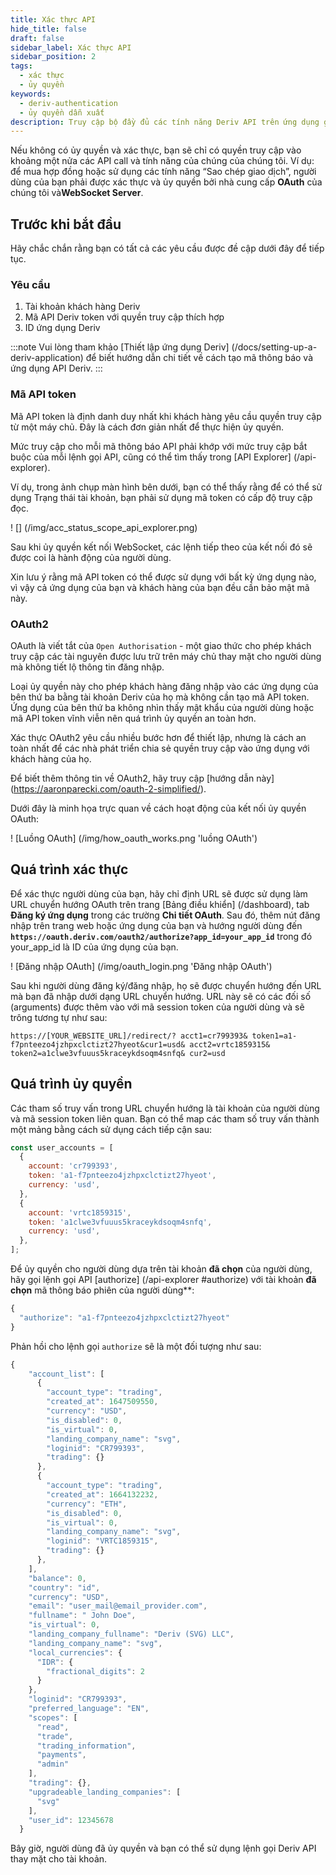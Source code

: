 ```yaml
---
title: Xác thực API
hide_title: false
draft: false
sidebar_label: Xác thực API
sidebar_position: 2
tags:
  - xác thực
  - ủy quyền
keywords:
  - deriv-authentication
  - ủy quyền dẫn xuất
description: Truy cập bộ đầy đủ các tính năng Deriv API trên ứng dụng giao dịch của bạn bằng cách xác thực người dùng bằng mã thông báo API. Tìm hiểu cách làm điều này với một ví dụ API.
---
```


Nếu không có ủy quyền và xác thực, bạn sẽ chỉ có quyền truy cập vào khoảng một nửa các API call và tính năng của chúng của chúng tôi. Ví dụ: để mua hợp đồng hoặc sử dụng các tính năng “Sao chép giao dịch”, người dùng của bạn phải được xác thực và ủy quyền bởi nhà cung cấp **OAuth** của chúng tôi và**WebSocket Server**.

## Trước khi bắt đầu

Hãy chắc chắn rằng bạn có tất cả các yêu cầu được đề cập dưới đây để tiếp tục.

### Yêu cầu

1. Tài khoản khách hàng Deriv
2. Mã API Deriv token với quyền truy cập thích hợp
3. ID ứng dụng Deriv

:::note
Vui lòng tham khảo [Thiết lập ứng dụng Deriv] (/docs/setting-up-a-deriv-application) để biết hướng dẫn chi tiết về cách tạo mã thông báo và ứng dụng API Deriv.
:::

### Mã API token

Mã API token là định danh duy nhất khi khách hàng yêu cầu quyền truy cập từ một máy chủ. Đây là cách đơn giản nhất để thực hiện ủy quyền.

Mức truy cập cho mỗi mã thông báo API phải khớp với mức truy cập bắt buộc của mỗi lệnh gọi API, cũng có thể tìm thấy trong [API Explorer] (/api-explorer).

Ví dụ, trong ảnh chụp màn hình bên dưới, bạn có thể thấy rằng để có thể sử dụng Trạng thái tài khoản, bạn phải sử dụng mã token có cấp độ truy cập đọc.

! [] (/img/acc_status_scope_api_explorer.png)

Sau khi ủy quyền kết nối WebSocket, các lệnh tiếp theo của kết nối đó sẽ được coi là hành động của người dùng.

Xin lưu ý rằng mã API token có thể được sử dụng với bất kỳ ứng dụng nào, vì vậy cả ứng dụng của bạn và khách hàng của bạn đều cần bảo mật mã này.

### OAuth2

OAuth là viết tắt của `Open Authorisation` - một giao thức cho phép khách truy cập các tài nguyên được lưu trữ trên máy chủ thay mặt cho người dùng mà không tiết lộ thông tin đăng nhập.

Loại ủy quyền này cho phép khách hàng đăng nhập vào các ứng dụng của bên thứ ba bằng tài khoản Deriv của họ mà không cần tạo mã API token. Ứng dụng của bên thứ ba không nhìn thấy mật khẩu của người dùng hoặc mã API token vĩnh viễn nên quá trình ủy quyền an toàn hơn.

Xác thực OAuth2 yêu cầu nhiều bước hơn để thiết lập, nhưng là cách an toàn nhất để các nhà phát triển chia sẻ quyền truy cập vào ứng dụng với khách hàng của họ.

Để biết thêm thông tin về OAuth2, hãy truy cập [hướng dẫn này] (https://aaronparecki.com/oauth-2-simplified/).

Dưới đây là minh họa trực quan về cách hoạt động của kết nối ủy quyền OAuth:

! [Luồng OAuth] (/img/how_oauth_works.png 'luồng OAuth')

## Quá trình xác thực

Để xác thực người dùng của bạn, hãy chỉ định URL sẽ được sử dụng làm URL chuyển hướng OAuth trên trang [Bảng điều khiển] (/dashboard), tab **Đăng ký ứng dụng** trong các trường **Chi tiết OAuth**. Sau đó, thêm nút đăng nhập trên trang web hoặc ứng dụng của bạn và hướng người dùng đến **`https://oauth.deriv.com/oauth2/authorize?app_id=your_app_id`** trong đó your_app_id là ID của ứng dụng của bạn.

! [Đăng nhập OAuth] (/img/oauth_login.png 'Đăng nhập OAuth')

Sau khi người dùng đăng ký/đăng nhập, họ sẽ được chuyển hướng đến URL mà bạn đã nhập dưới dạng URL chuyển hướng. URL này sẽ có các đối số (arguments) được thêm vào với mã session token của người dùng và sẽ trông tương tự như sau:

`https://[YOUR_WEBSITE_URL]/redirect/? acct1=cr799393& token1=a1-f7pnteezo4jzhpxclctizt27hyeot&cur1=usd& acct2=vrtc1859315& token2=a1clwe3vfuuus5kraceykdsoqm4snfq& cur2=usd`

## Quá trình ủy quyền

Các tham số truy vấn trong URL chuyển hướng là tài khoản của người dùng và mã session token liên quan. Bạn có thể map các tham số truy vấn thành một mảng bằng cách sử dụng cách tiếp cận sau:

```js showLineNumbers
const user_accounts = [
  {
    account: 'cr799393',
    token: 'a1-f7pnteezo4jzhpxclctizt27hyeot',
    currency: 'usd',
  },
  {
    account: 'vrtc1859315',
    token: 'a1clwe3vfuuus5kraceykdsoqm4snfq',
    currency: 'usd',
  },
];
```

Để ủy quyền cho người dùng dựa trên tài khoản **đã chọn** của người dùng, hãy gọi lệnh gọi API [authorize] (/api-explorer #authorize) với tài khoản **đã chọn** mã thông báo phiên của người dùng\*\*:

```js showLineNumbers
{
  "authorize": "a1-f7pnteezo4jzhpxclctizt27hyeot"
}
```

Phản hồi cho lệnh gọi `authorize` sẽ là một đối tượng như sau:

```js showLineNumbers
{
    "account_list": [
      {
        "account_type": "trading",
        "created_at": 1647509550,
        "currency": "USD",
        "is_disabled": 0,
        "is_virtual": 0,
        "landing_company_name": "svg",
        "loginid": "CR799393",
        "trading": {}
      },
      {
        "account_type": "trading",
        "created_at": 1664132232,
        "currency": "ETH",
        "is_disabled": 0,
        "is_virtual": 0,
        "landing_company_name": "svg",
        "loginid": "VRTC1859315",
        "trading": {}
      },
    ],
    "balance": 0,
    "country": "id",
    "currency": "USD",
    "email": "user_mail@email_provider.com",
    "fullname": " John Doe",
    "is_virtual": 0,
    "landing_company_fullname": "Deriv (SVG) LLC",
    "landing_company_name": "svg",
    "local_currencies": {
      "IDR": {
        "fractional_digits": 2
      }
    },
    "loginid": "CR799393",
    "preferred_language": "EN",
    "scopes": [
      "read",
      "trade",
      "trading_information",
      "payments",
      "admin"
    ],
    "trading": {},
    "upgradeable_landing_companies": [
      "svg"
    ],
    "user_id": 12345678
  }
```

Bây giờ, người dùng đã ủy quyền và bạn có thể sử dụng lệnh gọi Deriv API thay mặt cho tài khoản.
